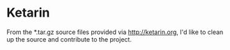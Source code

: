 Ketarin
=======

From the *.tar.gz source files provided via http://ketarin.org, I'd like to clean up the source and contribute to the project.